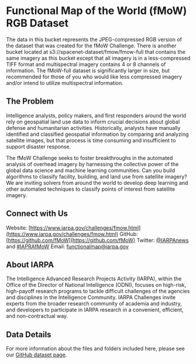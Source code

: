 # Functional Map of the World (fMoW) RGB Dataset
The data in this bucket represents the JPEG-compressed RGB version of the dataset that was created for the fMoW Challenge. There is another bucket located at s3://spacenet-dataset/fmow/fmow-full that contains the same imagery as this bucket except that all imagery is in a less-compressed TIFF format and multispectral imagery contains 4 or 8 channels of information. The fMoW-full dataset is significantly larger in size, but recommended for those of you who would like less compressed imagery and/or intend to utilize multispectral information.

## The Problem
Intelligence analysts, policy makers, and first responders around the world rely on geospatial land use data to inform crucial decisions about global defense and humanitarian activities. Historically, analysts have manually identified and classified geospatial information by comparing and analyzing satellite images, but that process is time consuming and insufficient to support disaster response.

The fMoW Challenge seeks to foster breakthroughs in the automated analysis of overhead imagery by harnessing the collective power of the global data science and machine learning communities. Can you build algorithms to classify facility, building, and land use from satellite imagery?  We are inviting solvers from around the world to develop deep learning and other automated techniques to classify points of interest from satellite imagery.

## Connect with Us
Website: [https://www.iarpa.gov/challenges/fmow.html](https://www.iarpa.gov/challenges/fmow.html)
GitHub: [https://github.com/fMoW](https://github.com/fMoW)
Twitter: [@IARPAnews](https://twitter.com/IARPAnews) and [#IAPRAfMoW](https://instagram.com/tags/IARPAfMoW)
Email: [functionalmap@iarpa.gov](mailto:functionalmap@iarpa.gov)

## About IARPA
The Intelligence Advanced Research Projects Activity (IARPA), within the Office of the Director of National Intelligence (ODNI), focuses on high-risk, high-payoff research programs to tackle difficult challenges of the agencies and disciplines in the Intelligence Community. IARPA Challenges invite experts from the broader research community of academia and industry, and developers to participate in IARPA research in a convenient, efficient, and non-contractual way.

## Data Details
For more information about the files and folders included here, please see our [GitHub dataset page](https://github.com/fmow/dataset).